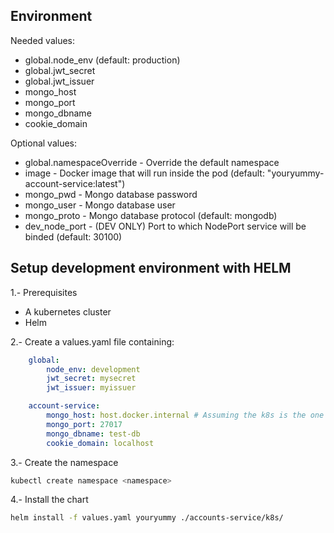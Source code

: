 ## Environment
Needed values:
* global.node_env (default: production)
* global.jwt_secret
* global.jwt_issuer
* mongo_host
* mongo_port
* mongo_dbname
* cookie_domain

Optional values:
* global.namespaceOverride - Override the default namespace
* image - Docker image that will run inside the pod (default: "youryummy-account-service:latest")
* mongo_pwd - Mongo database password
* mongo_user - Mongo database user
* mongo_proto - Mongo database protocol (default: mongodb)
* dev_node_port - (DEV ONLY) Port to which NodePort service will be binded (default: 30100)

## Setup development environment with HELM
1.- Prerequisites
* A kubernetes cluster
* Helm

2.- Create a values.yaml file containing:
```yaml
    global:
        node_env: development
        jwt_secret: mysecret 
        jwt_issuer: myissuer

    account-service:
        mongo_host: host.docker.internal # Assuming the k8s is the one provided by Docker-Desktop
        mongo_port: 27017
        mongo_dbname: test-db
        cookie_domain: localhost
```

3.- Create the namespace
```sh
kubectl create namespace <namespace>
```

4.- Install the chart
```sh
helm install -f values.yaml youryummy ./accounts-service/k8s/
```